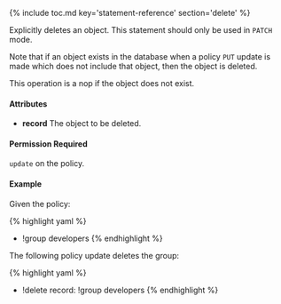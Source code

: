 
{% include toc.md key='statement-reference' section='delete' %}

Explicitly deletes an object. This statement should only be used in `PATCH` mode. 

Note that if an object exists in the database when a policy `PUT` update is made which does not include that object, then the object is deleted.

This operation is a nop if the object does not exist.

#### Attributes

* **record** The object to be deleted.

#### Permission Required

`update` on the policy.

#### Example

Given the policy:

{% highlight yaml %}
- !group developers
{% endhighlight %}

The following policy update deletes the group:

{% highlight yaml %}
- !delete
  record: !group developers
{% endhighlight %}

